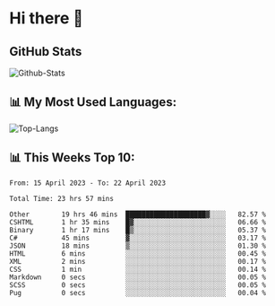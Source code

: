 # Hi there 👋

## GitHub Stats
![Github-Stats](https://github-readme-stats-sigma-five.vercel.app/api?username=ltorson&show_icons=true&theme=radical&count_private=true)

## 📊 My Most Used Languages:
![Top-Langs](https://github-readme-stats-sigma-five.vercel.app/api/top-langs/?username=LTorson&layout=compact&langs_count=10)

## 📊 This Weeks Top 10:
<!--START_SECTION:waka-->

```text
From: 15 April 2023 - To: 22 April 2023

Total Time: 23 hrs 57 mins

Other        19 hrs 46 mins  ████████████████████▓░░░░   82.57 %
CSHTML       1 hr 35 mins    █▓░░░░░░░░░░░░░░░░░░░░░░░   06.66 %
Binary       1 hr 17 mins    █▒░░░░░░░░░░░░░░░░░░░░░░░   05.37 %
C#           45 mins         ▓░░░░░░░░░░░░░░░░░░░░░░░░   03.17 %
JSON         18 mins         ▒░░░░░░░░░░░░░░░░░░░░░░░░   01.30 %
HTML         6 mins          ░░░░░░░░░░░░░░░░░░░░░░░░░   00.45 %
XML          2 mins          ░░░░░░░░░░░░░░░░░░░░░░░░░   00.17 %
CSS          1 min           ░░░░░░░░░░░░░░░░░░░░░░░░░   00.14 %
Markdown     0 secs          ░░░░░░░░░░░░░░░░░░░░░░░░░   00.05 %
SCSS         0 secs          ░░░░░░░░░░░░░░░░░░░░░░░░░   00.05 %
Pug          0 secs          ░░░░░░░░░░░░░░░░░░░░░░░░░   00.04 %
```

<!--END_SECTION:waka-->
